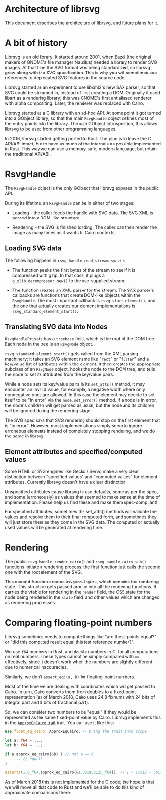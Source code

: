Architecture of librsvg
=======================

This document describes the architecture of librsvg, and future plans
for it.

# A bit of history

Librsvg is an old library.  It started around 2001, when Eazel (the
original makers of GNOME's file manager Nautilus) needed a library to
render SVG images.  At that time the SVG format was being
standardized, so librsvg grew along with the SVG specification.  This
is why you will sometimes see references to deprecated SVG features in
the source code.

Librsvg started as an experiment to use libxml2's new SAX parser, so
that SVG could be streamed in, instead of first creating a DOM.
Originally it used libart as a rendering library; this was GNOME's
first antialiased renderer with alpha compositing.  Later, the
renderer was replaced with Cairo.

Librsvg started as a C library with an ad-hoc API.  At some point it
got turned into a GObject library, so that the main `RsvgHandle`
object defines most of the entry points into the library.  Through
GObject Introspection, this allows librsvg to be used from other
programming languages.

In 2016, librsvg started getting ported to Rust.  The plan is to leave
the C API/ABI intact, but to have as much of the internals as possible
implemented in Rust.  This way we can use a memory-safe, modern
language, but retain the traditional API/ABI.

# RsvgHandle

The `RsvgHandle` object is the only GObject that librsvg exposes in
the public API.

During its lifetime, an `RsvgHandle` can be in either of two stages:

* Loading - the caller feeds the handle with SVG data.  The SVG XML is
  parsed into a DOM-like structure.

* Rendering - the SVG is finished loading.  The caller can then render
  the image as many times as it wants to Cairo contexts.
  
## Loading SVG data

The following happens in `rsvg_handle_read_stream_sync()`:

* The function peeks the first bytes of the stream to see if it is
  compressed with gzip.  In that case, it plugs a
  `g_zlib_decompressor_new()` to the use-supplied stream.
  
* The function creates an XML parser for the stream.  The SAX parser's
  callbacks are functions that create DOM-like objects within the
  `RsvgHandle`.  The most important callback is
  `rsvg_start_element()`, and the one that actually creates our
  element implementations is `rsvg_standard_element_start()`.

## Translating SVG data into Nodes

`RsvgHandlePrivate` has a `treebase` field, which is the root of the
DOM tree.  Each node in the tree is an `RsvgNode` object.

`rsvg_standard_element_start()` gets called from the XML parsing
machinery; it takes an SVG element name like "`rect`" or "`filter`"
and a key/value list of attributes within the element.  It then creates the
appropriate subclass of an `RsvgNode` object, hooks the node to the
DOM tree, and tells the node to set its attributes from the key/value
pairs.

While a node sets its key/value pairs in its `set_atts()` method, it
may encounter an invalid value, for example, a negative width where
only nonnegative ones are allowed.  In this case the element may
decide to set itself to be "in error" via the `node.set_error()`
method.  If a node is in error, the node's children will get parsed as
usual, but the node and its children will be ignored during the
rendering stage.

The SVG spec says that SVG rendering should stop on the first element
that is "in error".  However, most implementations simply seem to
ignore erroneous elements instead of completely stopping rendering,
and we do the same in librsvg.

## Element attributes and specified/computed values

Some HTML or SVG engines like Gecko / Servo make a very clear
distinction between "specified values" and "computed values" for
element attributes.  Currently librsvg doesn't have a clear
distinction.

Unspecified attributes cause librsvg to use defaults, some as per the
spec, and some (erroneously) as values that seemed to make sense at
the time of implementation.  Please help us find these and make them
spec-compliant!

For specified attributes, sometimes the set_atts() methods will
validate the values and resolve them to their final computed form, and
sometimes they will just store them as they come in the SVG data.  The
computed or actually used values will be generated at rendering time.

# Rendering

The public `rsvg_handle_render_cairo()` and `rsvg_handle_cairo_sub()`
functions initiate a rendering process; the first function just calls
the second one with the root element of the SVG.

This second function creates `RsvgDrawingCtx`, which contains the
rendering state.  This structure gets passed around into all the
rendering functions.  It carries the vtable for rendering in the
`render` field, the CSS state for the node being rendered in the
`state` field, and other values which are changed as rendering
progresses.

# Comparing floating-point numbers

Librsvg sometimes needs to compute things like "are these points
equal?" or "did this computed result equal this test reference
number?".

We use `f64` numbers in Rust, and `double` numbers in C, for all
computations on real numbers.  These types cannot be simply compared
with `==` effectively, since it doesn't work when the numbers are
slightly different due to numerical inaccuracies.

Similarly, we don't `assert_eq!(a, b)` for floating-point numbers.

Most of the time we are dealing with coordinates which will get passed
to Cairo.  In turn, Cairo converts them from doubles to a fixed-point
representation (as of March 2018, Cairo uses 24.8 fixnums with 24 bits of
integral part and 8 bits of fractional part).

So, we can consider two numbers to be "equal" if they would be represented
as the same fixed-point value by Cairo.  Librsvg implements this in
the [`ApproxEqCairo` trait][ApproxEqCairo] trait.  You can use it like
this:

```rust
use float_eq_cairo::ApproxEqCairo; // bring the trait into scope

let a: f64 = ...;
let b: f64 = ...;

if a.approx_eq_cairo(&b) { // not a == b
    ... // equal!
}

assert!(1.0_f64.approx_eq_cairo(&1.001953125_f64)); // 1 + 1/512 - cairo rounds to 1
```

As of March 2018 this is not implemented for the C code; the hope is
that we will move all that code to Rust and we'll be able to do this
kind of approximate comparisons there.

[ApproxEqCairo]: rsvg_internals/src/float_eq_cairo.rs
